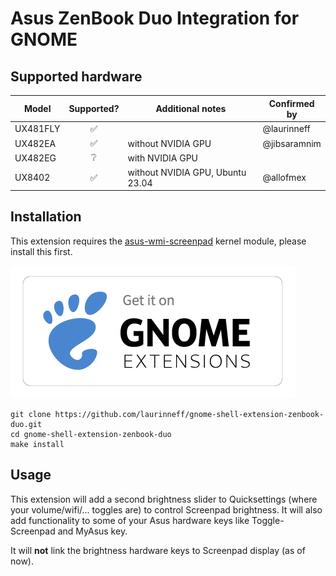 # Asus ZenBook Duo Integration for GNOME

## Supported hardware

| Model    | Supported? | Additional notes                           | Confirmed by |
| -------- | :--------: | ------------------------------------------ | ------------ |
| UX481FLY |     ✅     |                                            | @laurinneff  |
| UX482EA  |     ✅     | without NVIDIA GPU                         | @jibsaramnim |
| UX482EG  |     ❔     | with NVIDIA GPU                            |              |
| UX8402   |     ✅     | without NVIDIA GPU, Ubuntu 23.04           | @allofmex    |

<!-- Use ✅ for supported, ❔ for unknown/unconfirmed, ❌ for unsupported -->

## Installation

This extension requires the [asus-wmi-screenpad](https://github.com/Plippo/asus-wmi-screenpad) kernel module, please install this first.

[![Get it on GNOME Extensions](https://github.com/andyholmes/gnome-shell-extensions-badge/raw/master/get-it-on-ego.png)](https://extensions.gnome.org/extension/4607/asus-zenbook-duo-integration/)

```shell
git clone https://github.com/laurinneff/gnome-shell-extension-zenbook-duo.git
cd gnome-shell-extension-zenbook-duo
make install
```

## Usage

This extension will add a second brightness slider to Quicksettings (where your volume/wifi/... toggles are) to control Screenpad brightness.
It will also add functionality to some of your Asus hardware keys like Toggle-Screenpad and MyAsus key.

It will **not** link the brightness hardware keys to Screenpad display (as of now).
